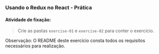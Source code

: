 ### Usando o Redux no React - Prática

####  Atividade de fixação:
> Crie as pastas `exercise-01` e `exercise-02` para conter o exercício.

Observação: O README deste exercício consta todos os requisitos necessários para realização.
